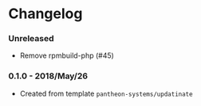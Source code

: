 # Changelog

### Unreleased

* Remove rpmbuild-php (#45)

### 0.1.0 - 2018/May/26

* Created from template `pantheon-systems/updatinate`
